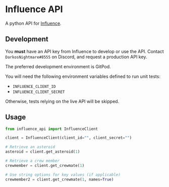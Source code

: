 # Influence API

A python API for [Influence](https://influenceth.io).

## Development

You **must** have an API key from Influence to develop or use the API. Contact `DarkosNightmare#8555` on Discord, and request a production API key.

The preferred development environment is GitPod.

You will need the following environment variables defined to run unit tests:

- `INFLUENCE_CLIENT_ID`
- `INFLUENCE_CLIENT_SECRET`

Otherwise, tests relying on the live API will be skipped.

## Usage

```python
from influence_api import InfluenceClient

client = InfluenceClient(client_id="", client_secret="")

# Retrieve an asteroid
asteroid = client.get_asteroid(1)

# Retrieve a crew member
crewmember = client.get_crewmate(1)

# Use string options for key values (if applicable)
crewmember2 = client.get_crewmate(1, names=True)
```
